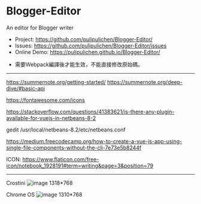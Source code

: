 # Blogger-Editor
An editor for Blogger writer

- Project: https://github.com/pulipulichen/Blogger-Editor/
- Issues: https://github.com/pulipulichen/Blogger-Editor/issues
- Online Demo: https://pulipulichen.github.io/Blogger-Editor/

* 需要Webpack編譯後才能生效，不能直接修改原始碼。

----

https://summernote.org/getting-started/
https://summernote.org/deep-dive/#basic-api

https://fontawesome.com/icons

https://stackoverflow.com/questions/41383621/is-there-any-plugin-available-for-vuejs-in-netbeans-8-2

gedit /usr/local/netbeans-8.2/etc/netbeans.conf  

https://medium.freecodecamp.org/how-to-create-a-vue-js-app-using-single-file-components-without-the-cli-7e73e5b8244f

ICON: https://www.flaticon.com/free-icon/notebook_1928191#term=writing&page=3&position=79

---------

Crostini
![image](https://user-images.githubusercontent.com/2345913/61374274-89caa800-a8ce-11e9-836b-0352f47cee35.png)
1318*768

Chrome OS
![image](https://user-images.githubusercontent.com/2345913/61374286-94853d00-a8ce-11e9-9f25-5d363607ce91.png)
1310*768
